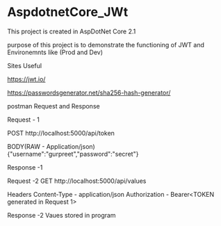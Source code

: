 # AspdotnetCore_JWt

This project is created in AspDotNet Core 2.1 

purpose of this project is to demonstrate the functioning of JWT and Environemnts like (Prod and Dev)

Sites Useful

https://jwt.io/

https://passwordsgenerator.net/sha256-hash-generator/


postman Request and Response

Request - 1

POST 
http://localhost:5000/api/token

BODY(RAW - Application/json)
{"username":"gurpreet","password":"secret"}

Response -1 
<API TOKEN>


Request -2 
GET
http://localhost:5000/api/values

Headers
Content-Type - application/json
Authorization - Bearer<TOKEN generated in Request 1>

Response -2 
Vaues stored in program

